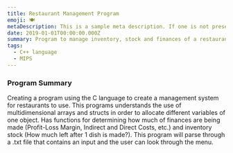 ```yaml
---
title: Restaurant Management Program
emoji: 🍽
metaDescription: This is a sample meta description. If one is not present in your page/project's front matter, the default metadata.desciption will be used instead.
date: 2019-01-01T00:00:00.000Z
summary: Program to manage inventory, stock and finances of a restaurant
tags:
  - C++ language 
  - MIPS
---
```


### Program Summary

Creating a program using the C language to create a management system for restaurants to use. This programs understands the use of multidimensional arrays and structs in order to allocate different variables of one object. Has functions for determining how much of finances are being made (Profit-Loss Margin, Indirect and Direct Costs, etc.) and inventory stock (How much left after 1 dish is made?). This program will parse through a .txt file that contains an input and the user can look through the menu. 
